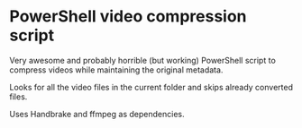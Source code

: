 # PowerShell video compression script

Very awesome and probably horrible (but working) PowerShell script to compress videos while maintaining the original metadata.

Looks for all the video files in the current folder and skips already converted files.

Uses Handbrake and ffmpeg as dependencies.
